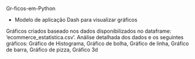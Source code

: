 Gr-ficos-em-Python
- Modelo de aplicação Dash para visualizar gráficos

Gráficos criados baseado nos dados disponibilizados no dataframe: ‘ecommerce_estatistica.csv’.
Análise detalhada dos dados e os seguintes gráficos: Gráfico de Histograma, Gráfico de bolha, Gráfico de linha, Gráfico de barra, Gráfico de pizza, Gráfico 3d

